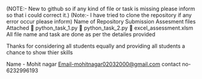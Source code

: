 (NOTE:- New to github so if any kind of file or task is missing please inform so that i could correct it.)
(Note:- I have tried to clone the repository if any error occur please inform)
Name of Repository Submission
Assesment files Attached
📄 python_task_1.py
📄 python_task_2.py
📄 excel_assessment.xlsm
All file name and task are done as per the detailes provided

Thanks for considering all students equally and providing all students a chance to show thier skills



Name - Mohit nagar
Email-mohitnagar02032000@gmail.com
contact no- 6232996193
